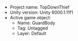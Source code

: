                                                                                                                                                                                                                                           
<!-- UNITY CODE ASSIST INSTRUCTIONS START -->
- Project name: TopDownThief
- Unity version: Unity 6000.1.11f1
- Active game object:
  - Name: GuardBody
  - Tag: Untagged
  - Layer: Default
<!-- UNITY CODE ASSIST INSTRUCTIONS END -->
